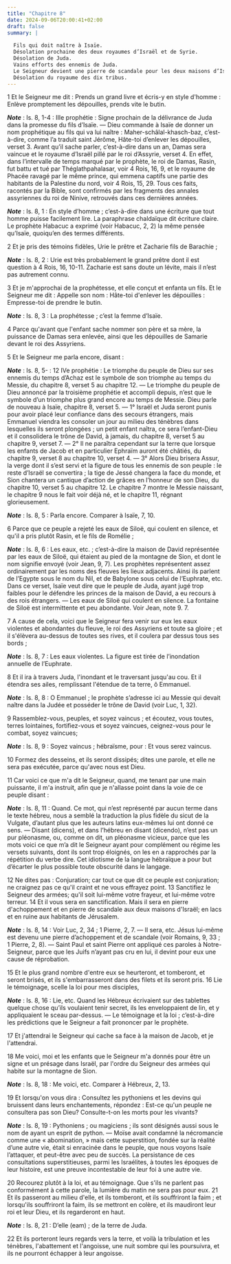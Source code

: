 ```yaml
---
title: "Chapitre 8"
date: 2024-09-06T20:00:41+02:00
draft: false
summary: |
  
  Fils qui doit naître à Isaïe.
  Désolation prochaine des deux royaumes d’Israël et de Syrie.
  Désolation de Juda.
  Vains efforts des ennemis de Juda.
  Le Seigneur devient une pierre de scandale pour les deux maisons d’Israël et de Juda.
  Désolation du royaume des dix tribus.
---
```



1 Et le Seigneur me dit : Prends un grand livre et écris-y en style d'homme : Enlève promptement les dépouilles, prends vite le butin.

***Note*** :  Is. 8, 1-4 : IIIe prophétie : Signe prochain de la délivrance de Juda dans la promesse du fils d’Isaïe. ― Dieu commande à Isaïe de donner un nom prophétique au fils qui va lui naître : Maher-schâlal-khasch-baz, c’est-à-dire, comme l’a traduit saint Jérôme, Hâte-toi d’enlever les dépouilles, verset 3. Avant qu’il sache parler, c’est-à-dire dans un an, Damas sera vaincue et le royaume d’Israël pillé par le roi d’Assyrie, verset 4. En effet, dans l’intervalle de temps marqué par le prophète, le roi de Damas, Rasin, fut battu et tué par Théglathpahalasar, voir 4 Rois, 16, 9, et le royaume de Phacée ravagé par le même prince, qui emmena captifs une partie des habitants de la Palestine du nord, voir 4 Rois, 15, 29. Tous ces faits, racontés par la Bible, sont confirmés par les fragments des annales assyriennes du roi de Ninive, retrouvés dans ces dernières années.

***Note*** :  Is. 8, 1 : En style d’homme ; c’est-à-dire dans une écriture que tout homme puisse facilement lire. La paraphrase chaldaïque dit écriture claire. Le prophète Habacuc a exprimé (voir Habacuc, 2, 2) la même pensée qu’Isaïe, quoiqu’en des termes différents.

2 Et je pris des témoins fidèles, Urie le prêtre et Zacharie fils de Barachie ;

***Note*** :  Is. 8, 2 : Urie est très probablement le grand prêtre dont il est question à 4 Rois, 16, 10-11. Zacharie est sans doute un lévite, mais il n’est pas autrement connu.

3 Et je m'approchai de la prophétesse, et elle conçut et enfanta un fils. Et le Seigneur me dit : Appelle son nom : Hâte-toi d'enlever les dépouilles : Empresse-toi de prendre le butin.

***Note*** :  Is. 8, 3 : La prophétesse ; c’est la femme d’Isaïe.

4 Parce qu'avant que l'enfant sache nommer son père et sa mère, la puissance de Damas sera enlevée, ainsi que les dépouilles de Samarie devant le roi des Assyriens.


5 Et le Seigneur me parla encore, disant :

***Note*** :  Is. 8, 5- : 12 IVe prophétie : Le triomphe du peuple de Dieu sur ses ennemis du temps d’Achaz est le symbole de son triomphe au temps du Messie, du chapitre 8, verset 5 au chapitre 12. ― Le triomphe du peuple de Dieu annoncé par la troisième prophétie et accompli depuis, n’est que le symbole d’un triomphe plus grand encore au temps de Messie. Dieu parle de nouveau à Isaïe, chapitre 8, verset 5. ― 1° Israël et Juda seront punis pour avoir placé leur confiance dans des secours étrangers, mais Emmanuel viendra les consoler un jour au milieu des ténèbres dans lesquelles ils seront plongées ; un petit enfant naîtra, ce sera l’enfant-Dieu et il consolidera le trône de David, à jamais, du chapitre 8, verset 5 au chapitre 9, verset 7. ― 2° Il ne paraîtra cependant sur la terre que lorsque les enfants de Jacob et en particulier Ephraïm auront été châtiés, du chapitre 9, verset 8 au chapitre 10, verset 4. ― 3° Alors Dieu brisera Assur, la verge dont il s’est servi et la figure de tous les ennemis de son peuple :
le reste d’Israël se convertira ; la tige de Jessé changera la face du monde, et Sion chantera un cantique d’action de grâces en l’honneur de son Dieu, du chapitre 10, verset 5 au chapitre 12. Le chapitre 7 montre le Messie naissant, le chapitre 9 nous le fait voir déjà né, et le chapitre 11, régnant glorieusement.

***Note*** :  Is. 8, 5 : Parla encore. Comparer à Isaïe, 7, 10.

6 Parce que ce peuple a rejeté les eaux de Siloë, qui coulent en silence, et qu'il a pris plutôt Rasin, et le fils de Romélie ;

***Note*** :  Is. 8, 6 : Les eaux, etc. ; c’est-à-dire la maison de David représentée par les eaux de Siloë, qui étaient au pied de la montagne de Sion, et dont le nom signifie envoyé (voir Jean, 9, 7). Les prophètes représentent assez ordinairement par les noms des fleuves les lieux adjacents. Ainsi ils parlent de l’Egypte sous le nom du Nil, et de Babylone sous celui de l’Euphrate, etc. Dans ce verset, Isaïe veut dire que le peuple de Juda, ayant jugé trop faibles pour le défendre les princes de la maison de David, a eu recours à des rois étrangers. ― Les eaux de Siloë qui coulent en silence. La fontaine de Siloë est intermittente et peu abondante. Voir Jean, note 9. 7.

7 A cause de cela, voici que le Seigneur fera venir sur eux les eaux violentes et abondantes du fleuve, le roi des Assyriens et toute sa gloire ; et il s'élèvera au-dessus de toutes ses rives, et il coulera par dessus tous ses bords ;

***Note*** :  Is. 8, 7 : Les eaux violentes. La figure est tirée de l’inondation annuelle de l’Euphrate.

8 Et il ira à travers Juda, l'inondant et le traversant jusqu'au cou. Et il étendra ses ailes, remplissant l'étendue de ta terre, ô Emmanuel.

***Note*** :  Is. 8, 8 : O Emmanuel ; le prophète s’adresse ici au Messie qui devait naître dans la Judée et posséder le trône de David (voir Luc, 1, 32).


9 Rassemblez-vous, peuples, et soyez vaincus ; et écoutez, vous toutes, terres lointaines, fortifiez-vous et soyez vaincues, ceignez-vous pour le combat, soyez vaincues;

***Note*** :  Is. 8, 9 : Soyez vaincus ; hébraïsme, pour : Et vous serez vaincus.

10 Formez des desseins, et ils seront dissipés; dites une parole, et elle ne sera pas exécutée, parce qu'avec nous est Dieu.


11 Car voici ce que m'a dit le Seigneur, quand, me tenant par une main puissante, il m'a instruit, afin que je n'allasse point dans la voie de ce peuple disant :

***Note*** :  Is. 8, 11 : Quand. Ce mot, qui n’est représenté par aucun terme dans le texte hébreu, nous a semblé la traduction la plus fidèle du sicut de la Vulgate, d’autant plus que les auteurs latins eux-mêmes lui ont donné ce sens. ― Disant (dicens), et dans l’hébreu en disant (dicendo), n’est pas un pur pléonasme, ou, comme on dit, un pléonasme vicieux, parce que les mots voici ce que m’a dit le Seigneur ayant pour complément ou régime les versets suivants, dont ils sont trop éloignés, on les en a rapprochés par la répétition du verbe dire. Cet idiotisme de la langue hébraïque a pour but d’écarter le plus possible toute obscurité dans le langage.

12 Ne dites pas : Conjuration; car tout ce que dit ce peuple est conjuration; ne craignez pas ce qu'il craint et ne vous effrayez point. 13 Sanctifiez le Seigneur des armées; qu'il soit lui-même votre frayeur, et lui-même votre terreur. 14 Et il vous sera en sanctification. Mais il sera en pierre d'achoppement et en pierre de scandale aux deux maisons d'Israël; en lacs et en ruine aux habitants de Jérusalem.

***Note*** :  Is. 8, 14 : Voir Luc, 2, 34 ; 1 Pierre, 2, 7. ― Il sera, etc. Jésus lui-même est devenu une pierre d’achoppement et de scandale (voir Romains, 9, 33 ; 1 Pierre, 2, 8). ― Saint Paul et saint Pierre ont appliqué ces paroles à Notre-Seigneur, parce que les Juifs n’ayant pas cru en lui, il devint pour eux une cause de réprobation.

15 Et le plus grand nombre d'entre eux se heurteront, et tomberont, et seront brisés, et ils s'embarrasseront dans des filets et ils seront pris. 16 Lie le témoignage, scelle la loi pour mes disciples,

***Note*** :  Is. 8, 16 : Lie, etc. Quand les Hébreux écrivaient sur des tablettes quelque chose qu’ils voulaient tenir secret, ils les enveloppaient de lin, et y appliquaient le sceau par-dessus. ― Le témoignage et la loi ; c’est-à-dire les prédictions que le Seigneur a fait prononcer par le prophète.


17 Et j'attendrai le Seigneur qui cache sa face à la maison de Jacob, et je l'attendrai.


18 Me voici, moi et les enfants que le Seigneur m'a donnés pour être un signe et un présage dans Israël, par l'ordre du Seigneur des armées qui habite sur la montagne de Sion.

***Note*** :  Is. 8, 18 : Me voici, etc. Comparer à Hébreux, 2, 13.

19 Et lorsqu'on vous dira : Consultez les pythoniens et les devins qui bruissent dans leurs enchantements, répondez : Est-ce qu'un peuple ne consultera pas son Dieu? Consulte-t-on les morts pour les vivants?

***Note*** :  Is. 8, 19 : Pythoniens ; ou magiciens ; ils sont désignés aussi sous le nom de ayant un esprit de python. ― Moïse avait condamné la nécromancie comme une « abomination, » mais cette superstition, fondée sur la réalité d’une autre vie, était si enracinée dans le peuple, que nous voyons Isaïe l’attaquer, et peut-être avec peu de succès. La persistance de ces consultations superstitieuses, parmi les Israélites, à toutes les époques de leur histoire, est une preuve incontestable de leur foi à une autre vie.

20 Recourez plutôt à la loi, et au témoignage. Que s'ils ne parlent pas conformément à cette parole, la lumière du matin ne sera pas pour eux. 21 Et ils passeront au milieu d'elle, et ils tomberont, et ils souffriront la faim ; et lorsqu'ils souffriront la faim, ils se mettront en colère, et ils maudiront leur roi et leur Dieu, et ils regarderont en haut.

***Note*** :  Is. 8, 21 : D’elle (eam) ; de la terre de Juda.

22 Et ils porteront leurs regards vers la terre, et voilà la tribulation et les ténèbres, l'abattement et l'angoisse, une nuit sombre qui les poursuivra, et ils ne pourront échapper à leur angoisse.


